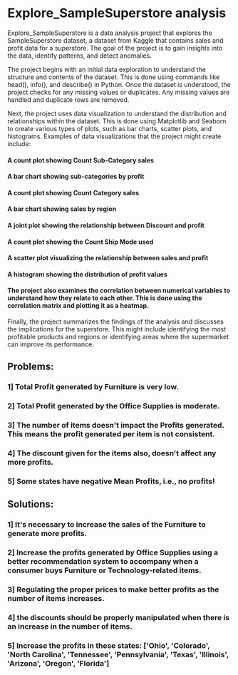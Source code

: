# Explore_SampleSuperstore analysis
Explore_SampleSuperstore is a data analysis project that explores the SampleSuperstore dataset, a dataset from Kaggle that contains sales and profit data for a superstore. The goal of the project is to gain insights into the data, identify patterns, and detect anomalies.

The project begins with an initial data exploration to understand the structure and contents of the dataset. This is done using commands like head(), info(), and describe() in Python. Once the dataset is understood, the project checks for any missing values or duplicates. Any missing values are handled and duplicate rows are removed.

Next, the project uses data visualization to understand the distribution and relationships within the dataset. This is done using Matplotlib and Seaborn to create various types of plots, such as bar charts, scatter plots, and histograms. Examples of data visualizations that the project might create include:

#### A count plot showing Count Sub-Category sales
#### A bar chart showing sub-categories by profit
#### A count plot showing Count Category sales
#### A bar chart showing sales by region
#### A joint plot showing the relationship between Discount and profit
#### A count plot showing the Count Ship Mode used
#### A scatter plot visualizing the relationship between sales and profit
#### A histogram showing the distribution of profit values
#### The project also examines the correlation between numerical variables to understand how they relate to each other. This is done using the correlation matrix and plotting it as a heatmap.

Finally, the project summarizes the findings of the analysis and discusses the implications for the superstore. This might include identifying the most profitable products and regions or identifying areas where the supermarket can improve its performance.

## Problems:
### 1] Total Profit generated by Furniture is very low.
### 2] Total Profit generated by the Office Supplies is moderate.
### 3] The number of items doesn't impact the Profits generated. This means the profit generated per item is not consistent.
### 4] The discount given for the items also, doesn't affect any more profits.
### 5] Some states have negative Mean Profits, i.e., no profits!
## Solutions:
### 1] It's necessary to increase the sales of the Furniture to generate more profits.
### 2] Increase the profits generated by Office Supplies using a better recommendation system to accompany when a consumer buys Furniture or Technology-related items.
### 3] Regulating the proper prices to make better profits as the number of items increases.
### 4] the discounts should be properly manipulated when there is an increase in the number of items.
### 5] Increase the profits in these states: ['Ohio', 'Colorado', 'North Carolina', 'Tennessee', 'Pennsylvania', 'Texas', 'Illinois', 'Arizona', 'Oregon', 'Florida']
